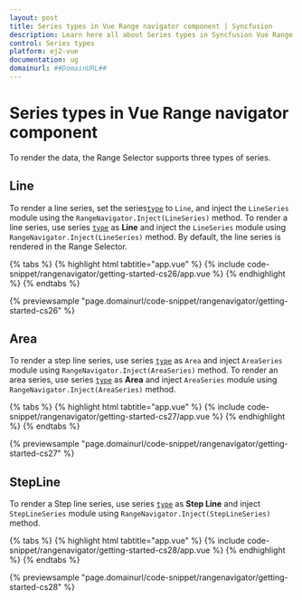 ```yaml
---
layout: post
title: Series types in Vue Range navigator component | Syncfusion
description: Learn here all about Series types in Syncfusion Vue Range navigator component of Syncfusion Essential JS 2 and more.
control: Series types 
platform: ej2-vue
documentation: ug
domainurl: ##DomainURL##
---
```


# Series types in Vue Range navigator component

To render the data, the Range Selector supports three types of series.

<!-- markdownlint-disable MD036 -->

## Line

<!-- markdownlint-disable MD036 -->

To render a line series, set the series[`type`](https://ej2.syncfusion.com/vue/documentation/api/chart/series/#type) to `Line`, and inject the `LineSeries` module using the `RangeNavigator.Inject(LineSeries)` method. To render a line series, use series [`type`](https://ej2.syncfusion.com/vue/documentation/api/range-navigator/rangeNavigatorSeriesModel/#type) as **Line**  and inject the `LineSeries` module using `RangeNavigator.Inject(LineSeries)` method. By default, the line series is rendered in the Range Selector.

{% tabs %}
{% highlight html tabtitle="app.vue" %}
{% include code-snippet/rangenavigator/getting-started-cs26/app.vue %}
{% endhighlight %}
{% endtabs %}
        
{% previewsample "page.domainurl/code-snippet/rangenavigator/getting-started-cs26" %}

## Area

To render a step line series, use series [`type`](https://ej2.syncfusion.com/vue/documentation/api/chart/series/#type) as `Area` and inject `AreaSeries` module using `RangeNavigator.Inject(AreaSeries)` method. To render an area series, use series [`type`](https://ej2.syncfusion.com/vue/documentation/api/range-navigator/rangeNavigatorSeriesModel/#type) as **Area** and inject `AreaSeries` module using `RangeNavigator.Inject(AreaSeries)` method.

{% tabs %}
{% highlight html tabtitle="app.vue" %}
{% include code-snippet/rangenavigator/getting-started-cs27/app.vue %}
{% endhighlight %}
{% endtabs %}
        
{% previewsample "page.domainurl/code-snippet/rangenavigator/getting-started-cs27" %}

## StepLine

To render a Step line series, use series [`type`](https://ej2.syncfusion.com/vue/documentation/api/range-navigator/rangeNavigatorSeriesModel/#type) as **Step Line**  and inject `StepLineSeries` module using `RangeNavigator.Inject(StepLineSeries)` method.

{% tabs %}
{% highlight html tabtitle="app.vue" %}
{% include code-snippet/rangenavigator/getting-started-cs28/app.vue %}
{% endhighlight %}
{% endtabs %}
        
{% previewsample "page.domainurl/code-snippet/rangenavigator/getting-started-cs28" %}